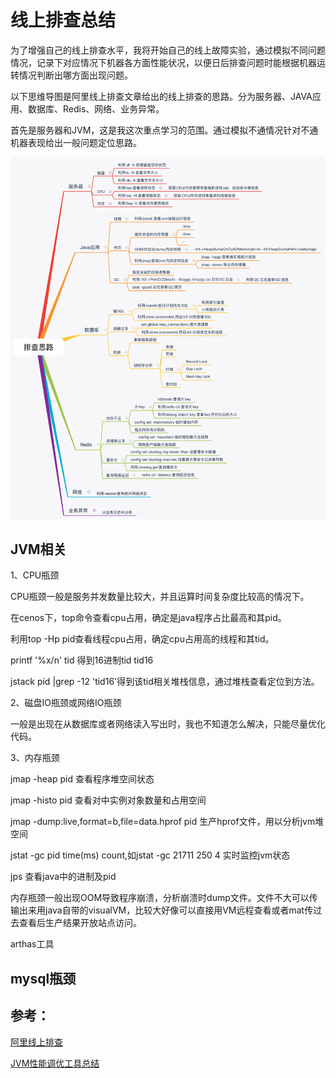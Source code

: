 # 线上排查总结

为了增强自己的线上排查水平，我将开始自己的线上故障实验，通过模拟不同问题情况，记录下对应情况下机器各方面性能状况，以便日后排查问题时能根据机器运转情况判断出哪方面出现问题。

以下思维导图是阿里线上排查文章给出的线上排查的思路。分为服务器、JAVA应用、数据库、Redis、网络、业务异常。

首先是服务器和JVM，这是我这次重点学习的范围。通过模拟不通情况针对不通机器表现给出一般问题定位思路。

<img src="线上排查总结.assets/640" alt="图片" style="zoom: 80%;" />

## JVM相关

1、CPU瓶颈

CPU瓶颈一般是服务并发数量比较大，并且运算时间复杂度比较高的情况下。

在cenos下，top命令查看cpu占用，确定是java程序占比最高和其pid。

利用top -Hp pid查看线程cpu占用，确定cpu占用高的线程和其tid。

printf '%x/n' tid 得到16进制tid tid16

jstack pid |grep -12 'tid16'得到该tid相关堆栈信息，通过堆栈查看定位到方法。

2、磁盘IO瓶颈或网络IO瓶颈

一般是出现在从数据库或者网络读入写出时，我也不知道怎么解决，只能尽量优化代码。

3、内存瓶颈

jmap -heap pid 查看程序堆空间状态

jmap -histo  pid 查看对中实例对象数量和占用空间

jmap -dump:live,format=b,file=data.hprof pid 生产hprof文件，用以分析jvm堆空间

 jstat -gc pid  time(ms) count,如jstat -gc 21711 250 4 实时监控jvm状态

jps 查看java中的进制及pid

内存瓶颈一般出现OOM导致程序崩溃，分析崩溃时dump文件。文件不大可以传输出来用java自带的visualVM，比较大好像可以直接用VM远程查看或者mat传过去查看后生产结果开放站点访问。

arthas工具

## mysql瓶颈



## 参考：

 [阿里线上排查](https://mp.weixin.qq.com/s?__biz=MzA3MDU2MjM4Ng==&mid=2247486754&idx=1&sn=bd1721ba18710886e87bab20d55a703d&chksm=9f3baa1fa84c23093e4338676ad633ba0a43aabcf45b47e5085aab26688ed0df27d6ed8a9582&mpshare=1&srcid=1128tD6IC9RbEDSykdUNuWsX&sharer_sharetime=1606523666878&sharer_shareid=2aa6254ff3ed6b78865e0cc5637d0b43&scene=2&subscene=1&clicktime=1606526690&enterid=1606526690&ascene=1&devicetype=Windows+10+x64&version=62090529&nettype=WIFI&abtest_cookie=AAACAA%3D%3D&lang=zh_CN&exportkey=AY4Y1VkJTvN2hq7OC1rSyNs%3D&pass_ticket=CHVP%2FlayfO1%2BRZGwYle%2FtAIZYiPqdOLqXYTrb8OaoYSSR0yUP9%2F%2FDdjqcEWeYM%2Ba&wx_header=0&key=bfdd1951559b7e0cf46ef0c86c7f99ecba19f6660b013c5ebb57be9f712811741d7d3f108323d4c7e3eb517f76bd4c7a0dfbcb57afc3f060523bbbee029ce70e639e496979a30898fb1f6d24ab37cd192ef3f1010f291642fe98b61fad9c8aedb1c835c9cc71bbb2eb85c2e2a00cde15edd5eea28ebcae50a52715cfeea043d0&uin=OTY2MDA2NzI4&winzoom=1#)

[JVM性能调优工具总结](https://zhuanlan.zhihu.com/p/130455481)



























